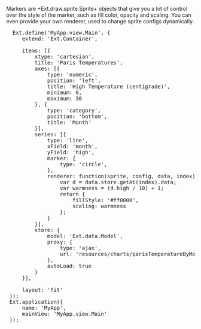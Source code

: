 Markers are +Ext.draw.sprite.Sprite+ objects that give you a lot of control over the style of the marker, 
such as fill color, opacity and scaling. You can even provide your own renderer, used to change sprite 
configs dynamically.

<pre class="runnable run">
  Ext.define('MyApp.view.Main', {
     extend: 'Ext.Container',

     items: [{
         xtype: 'cartesian',
         title: 'Paris Temperatures',
         axes: [{
             type: 'numeric',
             position: 'left',
             title: 'High Temperature (centigrade)',
             minimum: 0,
             maximum: 30
         }, {
             type: 'category',
             position: 'bottom',
             title: 'Month'
         }],
         series: [{
             type: 'line',
             xField: 'month',
             yField: 'high',
             marker: {
                 type: 'circle',
             },
             renderer: function(sprite, config, data, index) {
                 var d = data.store.getAt(index).data;
                 var warmness = (d.high / 10) + 1;
                 return {
                     fillStyle: '#ff0000',
                     scaling: warmness
                 };
             }
         }],
         store: {
             model: 'Ext.data.Model',
             proxy: {
                 type: 'ajax',
                 url: 'resources/charts/parisTemperatureByMonth.json'
             },
             autoLoad: true
         }
     }],

     layout: 'fit'
 });
 Ext.application({
     name: 'MyApp',
     mainView: 'MyApp.view.Main'
 });
 </pre>